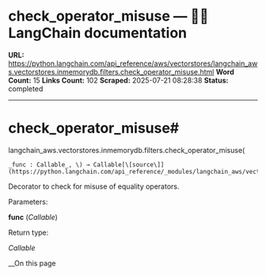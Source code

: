 # check_operator_misuse — 🦜🔗 LangChain  documentation

**URL:** https://python.langchain.com/api_reference/aws/vectorstores/langchain_aws.vectorstores.inmemorydb.filters.check_operator_misuse.html
**Word Count:** 15
**Links Count:** 102
**Scraped:** 2025-07-21 08:28:38
**Status:** completed

---

# check\_operator\_misuse\#

langchain\_aws.vectorstores.inmemorydb.filters.check\_operator\_misuse\(

    _func : Callable_, \) → Callable[\[source\]](https://python.langchain.com/api_reference/_modules/langchain_aws/vectorstores/inmemorydb/filters.html#check_operator_misuse)\#     

Decorator to check for misuse of equality operators.

Parameters:     

**func** \(_Callable_\)

Return type:     

_Callable_

__On this page